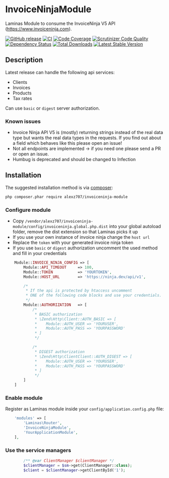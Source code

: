 # InvoiceNinjaModule

Laminas Module to consume the InvoiceNinja V5 API (https://www.invoiceninja.com).

[![GitHub release](https://img.shields.io/github/release/alexz707/InvoiceNinjaModule.svg)](https://github.com/alexz707/InvoiceNinjaModule/releases)
[![CI](https://github.com/alexz707/InvoiceNinjaModule/actions/workflows/main.yml/badge.svg)](https://github.com/alexz707/InvoiceNinjaModule/actions/workflows/main.yml)
[![Code Coverage](https://scrutinizer-ci.com/g/alexz707/InvoiceNinjaModule/badges/coverage.png?b=master)](https://scrutinizer-ci.com/g/alexz707/InvoiceNinjaModule/?branch=master)
[![Scrutinizer Code Quality](https://scrutinizer-ci.com/g/alexz707/InvoiceNinjaModule/badges/quality-score.png?b=master)](https://scrutinizer-ci.com/g/alexz707/InvoiceNinjaModule/?branch=master)
[![Dependency Status](https://www.versioneye.com/user/projects/59025f0a45de6b004ab703e8/badge.svg)](https://www.versioneye.com/user/projects/59025f0a45de6b004ab703e8)
[![Total Downloads](https://poser.pugx.org/alexz707/invoiceninja-module/downloads)](https://packagist.org/packages/alexz707/invoiceninja-module)
[![Latest Stable Version](https://poser.pugx.org/alexz707/invoiceninja-module/v/stable.png)](https://packagist.org/packages/alexz707/invoiceninja-module)

## Description

Latest release can handle the following api services:

* Clients
* Invoices
* Products
* Tax rates

Can use `basic` or `digest` server authorization.

### Known issues

* Invoice Ninja API V5 is (mostly) returning strings instead of the real data type
but wants the real data types in the requests. If you find out about a field which behaves like this please open an issue!
* Not all endpoints are implemented -> if you need one please send a PR or open an issue.
* Humbug is deprecated and should be changed to Infection

## Installation

The suggested installation method is via [composer](https://getcomposer.org/):

```sh
php composer.phar require alexz707/invoiceninja-module
```

### Configure module

* Copy `/vendor/alexz707/invoiceninja-module/config/invoiceninja.global.php.dist` into your global autoload folder, remove the dist extension so that Laminas picks it up
* If you use your own instance of invoice ninja change the `host url`
* Replace the `token` with your generated invoice ninja token
* If you use `basic` or `digest` authorization uncomment the used method and fill in your credentials

```php
    Module::INVOICE_NINJA_CONFIG => [
        Module::API_TIMEOUT     => 100,
        Module::TOKEN           => 'YOURTOKEN',
        Module::HOST_URL        => 'https://ninja.dev/api/v1',

        /*
         * If the api is protected by htaccess uncomment
         * ONE of the following code blocks and use your credentials.
         */
        Module::AUTHORIZATION   => [
            /*
             * BASIC authorization
             * \Zend\Http\Client::AUTH_BASIC => [
             *    Module::AUTH_USER => 'YOURUSER',
             *    Module::AUTH_PASS => 'YOURPASSWORD'
             * ]
             */

            /*
             * DIGEST authorization
             * \Zend\Http\ClientClient::AUTH_DIGEST => [
             *    Module::AUTH_USER => 'YOURUSER',
             *    Module::AUTH_PASS => 'YOURPASSWORD'
             * ]
             */
        ]
    ]
```

### Enable module

Register as Laminas module inside your ```config/application.config.php``` file:

```php
    'modules' => [
        'Laminas\Router',
        'InvoiceNinjaModule',
        'YourApplicationModule',
    ],
```

### Use the service managers

```php
        /** @var ClientManager $clientManager */
        $clientManager = $sm->get(ClientManager::class);
        $client = $clientManager->getClientById('1');
```
